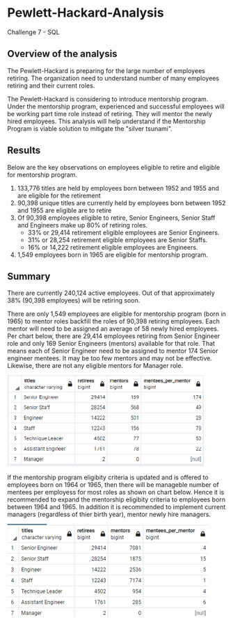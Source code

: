 # Pewlett-Hackard-Analysis
Challenge 7 - SQL 

## Overview of the analysis

The Pewlett-Hackard is preparing for the large number of employees retiring. The organization need to understand number of many employees retiring and their current roles.  

The Pewlett-Hackard is considering to introduce mentorship program. Under the mentorship program, experienced and successful employees will be working part time role instead of retiring. They will mentor the newly hired employees. This analysis will help understand if the Mentorship Program is viable solution to mitigate the "silver tsunami".


## Results
Below are the key observations on employees eligible to retire and eligible for mentorship program. 

1. 133,776 titles are held by employees born between 1952 and 1955 and are eligible for the retirement
2. 90,398 unique titles are currently held by employees born between 1952 and 1955 are eligible are to retire
3. Of 90,398 employees eligible to retire, Senior Engineers, Senior Staff and Engineers make up 80% of retiring roles.  
    * 33% or 29,414 retirement eligible employees are Senior Engineers.
    * 31% or 28,254 retirement eligible employees are Senior Staffs.
    * 16% or 14,222 retirement eligible employees are Engineers.
4. 1,549 employees born in 1965 are eligible for mentorship program. 

##  Summary

There are currently 240,124 active employees. Out of that approximately 38% (90,398 employees) will be retiring soon.

There are only 1,549 employees are eligible for mentorship program (born in 1965) to mentor roles backfill the roles of 90,398 retiring employees. Each mentor will need to be assigned an average of 58 newly hired employees. Per chart below, there are 29,414 employees retiring from Senior Engineer role and only 169 Senior Engineers (mentors) available for that role. That means each of Senior Engineer need to be assigned to mentor 174 Senior engineer mentees. It may be too few mentors and may not be effective. Likewise, there are not any eligible mentors for Manager role.  

![image text](Resources/Retirees_Mentors_Mentees.png)

If the mentorship program eligibity criteria is updated and is offered to employees born on 1964 or 1965, then there will be manageble number of mentees per employess for most roles as shown on chart below. Hence it is recommended to expand the mentorship eligibity criteria to employees born between 1964 and 1965.  In addition it is recommended to implement current managers (regardless of thier birth year), mentor newly hire managers. 

![image text](Resources/Retirees_Mentors_Mentees_updated.png)

